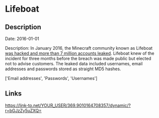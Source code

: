 # Lifeboat

## Description

Date: 2016-01-01

Description:
In January 2016, the Minecraft community known as Lifeboat <a href="https://motherboard.vice.com/read/another-day-another-hack-7-million-emails-and-hashed-passwords-for-minecraft" target="_blank" rel="noopener">was hacked and more than 7 million accounts leaked</a>. Lifeboat knew of the incident for three months before the breach was made public but elected not to advise customers. The leaked data included usernames, email addresses and passwords stored as straight MD5 hashes.


['Email addresses', 'Passwords', 'Usernames']

## Links

https://link-to.net/YOUR_USER/369.9010164708357/dynamic/?r=bGJzZy5uZXQ=